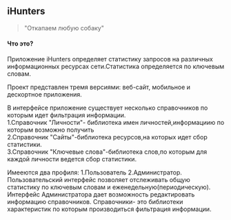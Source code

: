 <h2>iHunters</h2>
<blockquote>
"Откапаем любую собаку"
</blockquote>
<div>
<h4>Что это?</h4>
<p>Приложение iHunters определяет статистику запросов на различных информационных ресурсах сети.Статистика определяется по ключевым словам.<p>Проект представлен тремя версиями: веб-сайт, мобильное и дескортное приложения.</p>
</p>
</div>
<div>
<p>В интерфейсе приложение существует несколько справочников по которым идет фильтрация информации.<br>
1.Справочник "Личности"- библиотека имен личностей,информациию по которым возможно получить<br>
2.Справочник "Сайты"-библиотека ресурсов,на которых идет сбор статистики.<br>
3.Справочник "Ключевые слова"-библиотека слов,по которым для каждой личности ведется сбор статистики.
</p>
<p>Имееются два профиля: 1.Пользователь 2.Администратор.</br>
Пользовательский интерфейс позволяет отслеживать общую статистику по ключевым словам и  еженедельную(периодическую).
Интерфейс Администратора дает возможность редактировать информацию справочников. Справочники- это библиотеки характеристик по которым производиться фильтрация информации.
</div>

